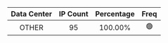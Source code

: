 | Data Center | IP Count | Percentage | Freq |
|:------------:|:--------:|:-----------:|:-----:|
| OTHER | 95 | 100.00% | 🟢 |